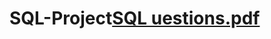 # SQL-Project[SQL uestions.pdf](https://github.com/ajayprince123/SQL-Project/files/10920690/SQL.uestions.pdf)
